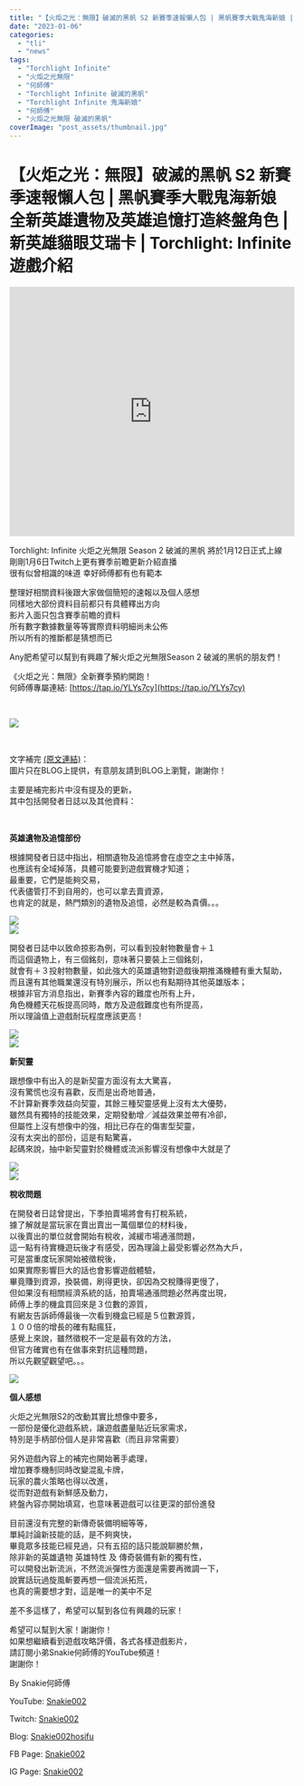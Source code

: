 ```yaml
---
title: "【火炬之光：無限】破滅的黑帆 S2 新賽季速報懶人包 | 黑帆賽季大戰鬼海新娘 | 全新英雄遺物及英雄追憶打造終盤角色 | 新英雄貓眼艾瑞卡 | Torchlight: Infinite 遊戲介紹"
date: "2023-01-06"
categories: 
  - "tli"
  - "news"
tags: 
  - "Torchlight Infinite"
  - "火炬之光無限"
  - "何師傅"
  - "Torchlight Infinite 破滅的黑帆"
  - "Torchlight Infinite 鬼海新娘"
  - "何師傅"
  - "火炬之光無限 破滅的黑帆"
coverImage: "post_assets/thumbnail.jpg"
---
```


# 【火炬之光：無限】破滅的黑帆 S2 新賽季速報懶人包 | 黑帆賽季大戰鬼海新娘 全新英雄遺物及英雄追憶打造終盤角色 | 新英雄貓眼艾瑞卡 | Torchlight: Infinite 遊戲介紹

  
<iframe width="100%" height="440"src="https://www.youtube.com/embed/VvRQN0pH69s"
  title="YouTube video player" frameborder="0" allow="accelerometer; autoplay;
  clipboard-write; encrypted-media; gyroscope; picture-in-picture; web-share"
  referrerpolicy="strict-origin-when-cross-origin" allowfullscreen></iframe>

  
Torchlight: Infinite 火炬之光無限 Season 2 破滅的黑帆 將於1月12日正式上線  
剛剛1月6日Twitch上更有賽季前瞻更新介紹直播  
很有似曾相識的味道 幸好師傅都有也有範本  

  
整理好相關資料後跟大家做個簡短的速報以及個人感想  
同樣地大部份資料目前都只有具體釋出方向  
影片入面只包含賽季前瞻的資料  
所有數字數據數量等等實際資料明細尚未公佈  
所以所有的推斷都是猜想而已  

  
Any肥希望可以幫到有興趣了解火炬之光無限Season 2 破滅的黑帆的朋友們！  

  
《火炬之光：無限》全新賽季預約開跑！  
何師傅專屬連結: [https://tap.io/YLYs7cy](https://tap.io/YLYs7cy)  

  
   

  
![](post_assets/0-1024x576.jpg)  

  
   

  
文字補完 [(原文連結)](https://snakie002hosifu.blog/tlis2-live)：  
圖片只在BLOG上提供，有意朋友請到BLOG上瀏覽，謝謝你！  

  
主要是補完影片中沒有提及的更新，  
其中包括開發者日誌以及其他資料：  

  
   

  
**英雄遺物及追憶部份**  

  
根據開發者日誌中指出，相關遺物及追憶將會在虛空之主中掉落，  
也應該有全域掉落，具體可能要到遊戲實機才知道；  
最重要，它們是能夠交易，  
代表儘管打不到自用的，也可以拿去賣資源，  
也肯定的就是，熱門類別的遺物及追憶，必然是較為貴價。。。  

  
![](post_assets/2-1024x576.png)  
![](post_assets/1-1024x576.png)  

  
開發者日誌中以致命掠影為例，可以看到投射物數量會＋１  
而這個遺物上，有三個銘刻，意味著只要裝上三個銘刻，  
就會有＋３投射物數量，如此強大的英雄遺物對遊戲後期推滿機體有重大幫助，  
而且還有其他職業還沒有特別展示，所以也有點期待其他英雄版本；  
根據非官方消息指出，新賽季內容的難度也所有上升，  
角色機體天花板提高同時，敵方及遊戲難度也有所提高，  
所以理論值上遊戲耐玩程度應該更高！  

  
![](post_assets/3-1024x576.png)  
![](post_assets/4-1024x576.png)  

  
**新契靈**  

  
跟想像中有出入的是新契靈方面沒有太大驚喜，  
沒有驚慌也沒有喜歡，反而是出奇地普通，  
不計算新賽季效益向契靈，其餘三種契靈感覺上沒有太大優勢，  
雖然具有獨特的技能效果，定期發動增／減益效果並帶有冷卻，  
但屬性上沒有想像中的強，相比已存在的傷害型契靈，  
沒有太突出的部份，這是有點驚喜，  
起碼來說，抽中新契靈對於機體或流派影響沒有想像中大就是了  

  
![](post_assets/5-1024x576.jpg)  
![](post_assets/6-1024x576.jpg)  

  
**稅收問題**  

  
在開發者日誌曾提出，下季拍賣場將會有打稅系統，  
據了解就是當玩家在賣出賣出一萬個單位的材料後，  
以後賣出的單位就會開始有稅收，減緩市場通漲問題，  
這一點有待實機遊玩後才有感受，因為理論上最受影響必然為大戶，  
可是當重度玩家開始被徵稅後，  
如果實際影響巨大的話也會影響遊戲體驗，  
畢竟賺到資源，換裝備，刷得更快，卻因為交稅賺得更慢了，  
但如果沒有相關經濟系統的話，拍賣場通漲問題必然再度出現，  
師傅上季的機盒買回來是３位數的源質，  
有網友告訴師傅最後一次看到機盒已經是５位數源質，  
１００倍的增長的確有點瘋狂，  
感覺上來說，雖然徵稅不一定是最有效的方法，  
但官方確實也有在做事來對抗這種問題，  
所以先觀望觀望吧。。。  

  
![](https://snakie002hosifu.blog/wp-content/uploads/2023/01/7-1024x819.webp)  

  
**個人感想**  

  
火炬之光無限S2的改動其實比想像中要多，  
一部份是優化遊戲系統，讓遊戲盡量貼近玩家需求，  
特別是手柄部份個人是非常喜歡（而且非常需要）  

  
另外遊戲內容上的補完也開始著手處理，  
增加賽季機制同時改變混亂卡牌，  
玩家的農火策略也得以改進，  
從而對遊戲有新鮮感及動力，  
終盤內容亦開始填寫，也意味著遊戲可以往更深的部份進發  

  
目前還沒有完整的新傳奇裝備明細等等，  
單純討論新技能的話，是不夠爽快，  
畢竟眾多技能已經見過，只有五招的話只能說聊勝於無，  
除非新的英雄遺物 英雄特性 及 傳奇裝備有新的獨有性，  
可以開發出新流派，不然流派彈性方面還是需要再微調一下，  
說實話玩過旋風斬要再想一個流派拓荒，  
也真的需要想才對，這是唯一的美中不足  

  
差不多這樣了，希望可以幫到各位有興趣的玩家！  

  
希望可以幫到大家！謝謝你！  
如果想繼續看到遊戲攻略評價，各式各樣遊戲影片，  
請訂閱小弟Snakie何師傅的YouTube頻道！  
謝謝你！  

  
By Snakie何師傅  

  
YouTube: [Snakie002](https://www.youtube.com/channel/UCDOMLG_RBSoqVHK3sIYJeLA)  

  
Twitch: [Snakie002](https://www.twitch.tv/snakie002/)  

  
Blog: [Snakie002hosifu](https://snakie002hosifu.blog/)  

  
FB Page: [Snakie002](https://www.facebook.com/Snakie002/)  

  
IG Page: [Snakie002](https://www.instagram.com/snakie002/)
